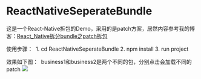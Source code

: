 # ReactNativeSeperateBundle
这是一个React-Native拆包的Demo，采用的是patch方案，居然内容参考我的博客：[React_Native拆分bundle之patch拆包
](https://njafei.github.io/2017/04/06/React-Native-Seperate-Bundle/)


使用步骤：
  1. cd ReactNativeSeperateBundle
  2. npm install
  3. run project

效果如下图：
  business1和business2是两个不同的包，分别点击会加载不同的patch
  ![](http://on0hv7n2x.bkt.clouddn.com/%E6%8B%86%E5%8C%85%E7%A4%BA%E6%84%8F%E5%9B%BE.gif)
  
 
